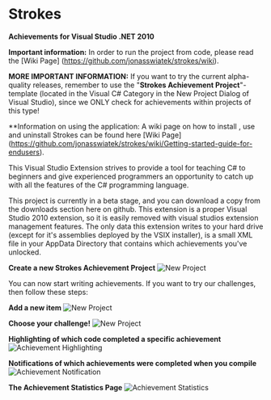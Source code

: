 # Strokes
**Achievements for Visual Studio .NET 2010**

**Important information:** In order to run the project from code, please read the [Wiki Page] (https://github.com/jonasswiatek/strokes/wiki).

**MORE IMPORTANT INFORMATION:** If you want to try the current alpha-quality releases, remember to use the "**Strokes Achievement Project**"-template (located in the Visual C# Category in the New Project Dialog of Visual Studio), since we ONLY check for achievements within projects of this type!

**Information on using the application: A wiki page on how to install , use and uninstall Strokes can be found here [Wiki Page] (https://github.com/jonasswiatek/strokes/wiki/Getting-started-guide-for-endusers).

This Visual Studio Extension strives to provide a tool for teaching C# to beginners and give experienced programmers an opportunity to catch up with all the features of the C# programming language.

This project is currently in a beta stage, and you can download a copy from the downloads section here on github. This extension is a proper Visual Studio 2010 extension, so it is easily removed with visual studios extension management features. The only data this extension writes to your hard drive (except for it's assemblies deployed by the VSIX installer), is a small XML file in your AppData Directory that contains which achievements you've unlocked.

**Create a new Strokes Achievement Project**
![New Project](/jonasswiatek/strokes/blob/master/docs/project_template.png)

You can now start writing achievements. If you want to try our challenges, then follow these steps:

**Add a new item**
![New Project](/jonasswiatek/strokes/blob/master/docs/project_add_challenge.png)

**Choose your challenge!**
![New Project](/jonasswiatek/strokes/blob/master/docs/template_challenges.png)

**Highlighting of which code completed a specific achievement**
![Achievement Highlighting](/jonasswiatek/strokes/blob/master/docs/achievement_viewport.png)

**Notifications of which achievements were completed when you compile**
![Achievement Notification](/jonasswiatek/strokes/blob/master/docs/achievements_notification.png)

**The Achievement Statistics Page**
![Achievement Statistics](/jonasswiatek/strokes/blob/master/docs/achievement_statistics.png)
